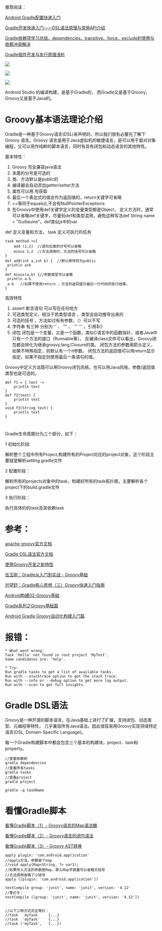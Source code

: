

推荐阅读：

[Android Gradle配置快速入门](http://www.paincker.com/android-gradle-basics)

[Gradle开发快速入门——DSL语法原理与常用API介绍](http://www.paincker.com/gradle-develop-basics)

[Gradle依赖项学习总结，dependencies、transitive、force、exclude的使用与依赖冲突解决](http://www.paincker.com/gradle-dependencies)

[Gradle插件开发与执行原理浅析](http://www.paincker.com/gradle-plugin-and-principle#_Closure)

![](imgs/01.png)

![](imgs/02.png)

![](imgs/03.png)

Android Studio 的编译构建，是基于Gradle的， 而Gradle又是基于Groovy， Groovy又是基于Java的。


# Groovy基本语法理论介绍

Gradle是一种基于Groovy语言(DSL)来声明的，所以我们很有必要先了解下Groovy 语言。Groovy 语言是用于Java虚拟机的敏捷语言，是可以用于面对对象编程，又可以用作纯粹的脚本语言，同时有具有闭包和动态语言的其他特性。

基本特性：
1. Groovy 完全兼容java语法
2. 末尾的分号是可选的
3. 类、方法默认是public的
4. 编译器会自动添加getter/setter方法
5. 属性可以用.号获取
6. 最后一个表达式的值会作为返回值的，return关键字可省略
7. ==等同于equals(),不会有NullPointerExceptions
8. 在Groovy中使用def关键字定义的变量类型都是Object，
定义方法时，通常可以省略def关键字，尽量别def和类型混用，避免这种写法def String name = "Guillaume"。def类似js中的var

def 定义变量和方法， task 定义可执行的任务
``` 
task method <<{
	add (1,2)  //语句后面的分号可以省略
	minus 1,2  //方法调用时，方法的括号可以省略
}
def add(int a,int b) {  //默认修饰符为public
 println a+b 
}  
def minus(a,b) {//参数类型可以省略
 println a-b
 a-b   //如果不使用return ，方法的返回值为最后一行代码的执行结果。
}   
```


高效特性
1. assert 断言语句 可以写在任何地方
2. 可选类型定义，相当于若类型语言 ，类型会自动推导出来的
3. 可选的括号 ，方法如过有有参数，（）可以不写
4. 字符串 有三种 分别为 ''  、 ""  、  '''  '''   ，引用${}
5. 闭包
闭包是一个变量，又是一个函数，类似C语言中的函数指针，或者Java中只有一个方法的接口（Runnable等）。
反编译class文件可以看出，Groovy闭包都会转化为继承groovy.lang.Closure的类。
闭包方法的参数用箭头定义，如果不特殊指定，则默认有一个it参数。
闭包方法的返回值可以用return显示指定，如果不指定则使用最后一条语句的值。

Groovy中定义方法既可以用Groovy闭包风格，也可以用Java风格，参数/返回值类型也是可选的。
``` 
def f1 = { text ->
    println text
}
def f2(text) {
    println text
}
void f3(String text) {
    println text
}
```

# 

Gradle生命周期分为三个部分，如下：

1 初始化阶段: 

解析整个工程中所有Project,构建所有的Project对应的project对象，这个阶段主要就是解析setting.gradle文件

2 配置阶段：

解析所有的projects对象中的task，构建好所有的task拓扑图，主要解析各个project下的build.gradle文件

3 执行阶段：

执行具体的的task及其依赖task





# 参考：
[apache groovy官方文档](http://www.groovy-lang.org/documentation.html)

[Gradle DSL语法官方文档](https://docs.gradle.org/current/javadoc/)

[使用Groovy开发之新特性](https://www.jianshu.com/p/ba55dc163dfd)

[任玉刚：Gradle从入门到实战 - Groovy基础](https://blog.csdn.net/singwhatiwanna/article/details/76084580)

[刘望舒：Gradle核心思想（三）Groovy快速入门指南](https://blog.csdn.net/itachi85/article/details/84311537)

[Android构建02-Groovy基础](https://www.jianshu.com/p/158222e8035e/)

[Gradle系列之Groovy基础篇](https://juejin.im/post/5d14efc2e51d4510835e02d7?utm_source=gold_browser_extension)

[Android Gradle Groovy自动化构建入门篇](https://www.jianshu.com/p/20cdcb1bce1b)

# 报错：

```
* What went wrong:
Task 'hello' not found in root project 'MyTest'. 
Some candidates are: 'help'.

* Try:
Run gradle tasks to get a list of available tasks. 
Run with --stacktrace option to get the stack trace. 
Run with --info or --debug option to get more log output. 
Run with --scan to get full insights.
```

# Gradle DSL语法

Groovy是一种开源的脚本语言，在Java基础上进行了扩展，支持闭包、动态类型、元编程等特性，
几乎兼容所有Java语法。因此很容易用Groovy实现领域特定语言(DSL, Domain-Specific Language)。

每一个Gradle构建脚本中都会包含三个基本的构建块，project、task和property。

``` 
//查看依赖树
gradle dependencies 
//查看所有tasks
gradle tasks
//查看project
gradle project

gradle -q taskName
```


# 看懂Gradle脚本
 
[看懂Gradle脚本（1）- Groovy语言的Map语法糖](https://blog.csdn.net/zxhoo/article/details/29570685)

[看懂Gradle脚本（2）- Groovy语言的闭包语法](https://blog.csdn.net/zxhoo/article/details/29601675)

[看懂Gradle脚本（3）- Groovy AST转换](https://blog.csdn.net/zxhoo/article/details/29830529)


``` 
apply plugin: 'com.android.application'
//apply方法，参数是个map
//void apply(Map<String, ?> var1);
//如果传入方法的参数是Map，那么Map字面量可以省略方括号
//方法调用省略了小括号
apply ([plugin: 'com.android.application'])

testCompile group: 'junit', name: 'junit', version: '4.12'
//等价于：
testCompile ([group: 'junit', name: 'junit', version: '4.12'])


//以下三种方式完全等价：
//task   myTask     {...}
//task  'myTask'    {...}
//task ('myTask',   {...})
```











